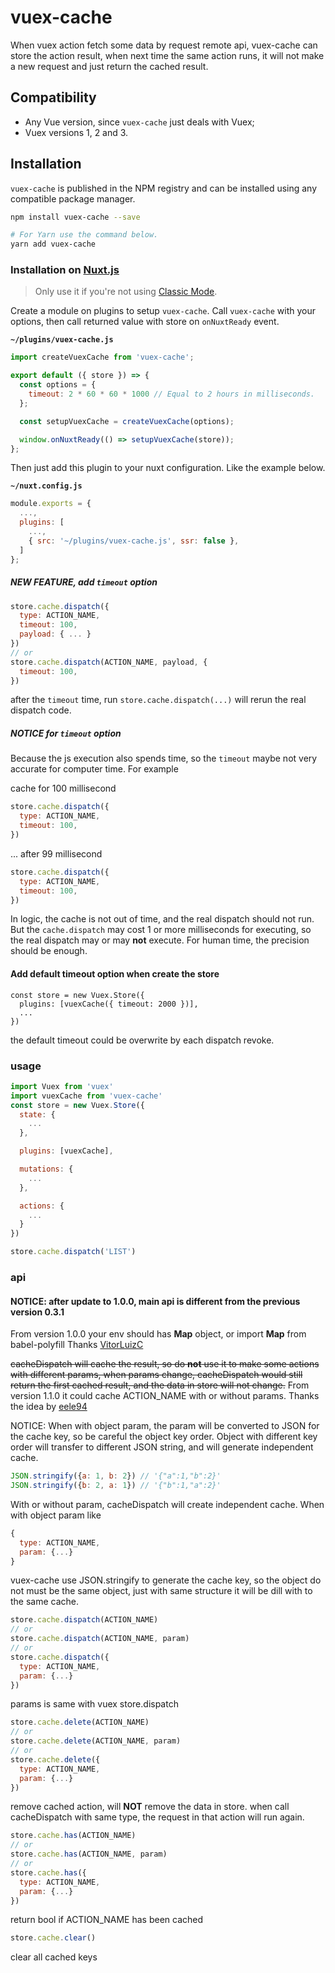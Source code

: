 # vuex-cache

When vuex action fetch some data by request remote api, vuex-cache can store the action result, when next time the same action runs, it will not make a new request and just return the cached result.

## Compatibility

- Any Vue version, since `vuex-cache` just deals with Vuex;
- Vuex versions 1, 2 and 3.

## Installation

`vuex-cache` is published in the NPM registry and can be installed using any compatible package manager.

```sh
npm install vuex-cache --save

# For Yarn use the command below.
yarn add vuex-cache
```

### Installation on [Nuxt.js](https://github.com/nuxt/nuxt.js)

> Only use it if you're not using [Classic Mode](https://nuxtjs.org/guide/vuex-store#classic-mode).

Create a module on plugins to setup `vuex-cache`. Call `vuex-cache` with your options, then call returned value with store on `onNuxtReady` event.

**`~/plugins/vuex-cache.js`**

```js
import createVuexCache from 'vuex-cache';

export default ({ store }) => {
  const options = {
    timeout: 2 * 60 * 60 * 1000 // Equal to 2 hours in milliseconds.
  };

  const setupVuexCache = createVuexCache(options);

  window.onNuxtReady(() => setupVuexCache(store));
};
```

Then just add this plugin to your nuxt configuration. Like the example below.

**`~/nuxt.config.js`**

```js
module.exports = {
  ...,
  plugins: [
    ...,
    { src: '~/plugins/vuex-cache.js', ssr: false },
  ]
};
```

##### NEW FEATURE, add `timeout` option

```javascript
store.cache.dispatch({
  type: ACTION_NAME,
  timeout: 100,
  payload: { ... }
})
// or
store.cache.dispatch(ACTION_NAME, payload, {
  timeout: 100,
})
```

after the `timeout` time, run `store.cache.dispatch(...)` will rerun the real dispatch code.

##### NOTICE for `timeout` option

Because the js execution also spends time, so the `timeout` maybe not very accurate for computer time. For example

cache for 100 millisecond
```javascript
store.cache.dispatch({
  type: ACTION_NAME,
  timeout: 100,
})
```
... after 99 millisecond

```javascript
store.cache.dispatch({
  type: ACTION_NAME,
  timeout: 100,
})
```
In logic, the cache is not out of time, and the real dispatch should not run. But the `cache.dispatch` may cost 1 or more milliseconds for executing, so the real dispatch may or may __not__ execute.
For human time, the precision should be enough.

#### Add default timeout option when create the store

```
const store = new Vuex.Store({
  plugins: [vuexCache({ timeout: 2000 })],
  ...
})
```

the default timeout could be overwrite by each dispatch revoke.

### usage

```javascript
import Vuex from 'vuex'
import vuexCache from 'vuex-cache'
const store = new Vuex.Store({
  state: {
    ...
  },

  plugins: [vuexCache],

  mutations: {
    ...
  },

  actions: {
    ...
  }
})

store.cache.dispatch('LIST')
```

### api

#### NOTICE: after update to 1.0.0, main api is different from the previous version 0.3.1

From version 1.0.0 your env should has **Map** object, or import **Map** from babel-polyfill
Thanks [VitorLuizC](https://github.com/VitorLuizC)

~~cacheDispatch will cache the result, so do **not** use it to make some actions with different params, when params change, cacheDispatch would still return the first cached result, and the data in store will not change.~~
From version 1.1.0 it could cache ACTION\_NAME with or without params.
Thanks the idea by [eele94](https://github.com/eele94)

NOTICE: When with object param, the param will be converted to JSON for the cache key, so be careful the object key order.
Object with different key order will transfer to different JSON string, and will generate independent cache.

```javascript
JSON.stringify({a: 1, b: 2}) // '{"a":1,"b":2}'
JSON.stringify({b: 2, a: 1}) // '{"b":1,"a":2}'
```

With or without param, cacheDispatch will create independent cache.
When with object param like
```javascript
{
  type: ACTION_NAME,
  param: {...}
}
```
vuex-cache use JSON.stringify to generate the cache key, so the object do not must be the same object, just with same structure it will be dill with to the same cache.


```javascript
store.cache.dispatch(ACTION_NAME)
// or
store.cache.dispatch(ACTION_NAME, param)
// or
store.cache.dispatch({
  type: ACTION_NAME,
  param: {...}
})
```
params is same with vuex store.dispatch

```javascript
store.cache.delete(ACTION_NAME)
// or
store.cache.delete(ACTION_NAME, param)
// or
store.cache.delete({
  type: ACTION_NAME,
  param: {...}
})
```

remove cached action, will **NOT** remove the data in store. when call cacheDispatch with same type, the request in that action will run again.

```javascript
store.cache.has(ACTION_NAME)
// or
store.cache.has(ACTION_NAME, param)
// or
store.cache.has({
  type: ACTION_NAME,
  param: {...}
})
```

return bool if ACTION\_NAME has been cached

```javascript
store.cache.clear()
```

clear all cached keys
